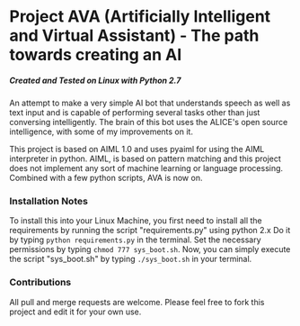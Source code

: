 # Project AVA (Artificially Intelligent and Virtual Assistant) - The path towards creating an AI
##### Created and Tested on Linux with Python 2.7

An attempt to make a very simple AI bot that understands speech as well as text input and is capable of performing several tasks other than just conversing intelligently. The brain of this bot uses the ALICE's open source intelligence, with some of my improvements on it.

This project is based on AIML 1.0 and uses pyaiml for using the AIML interpreter in python. AIML, is based on pattern matching and this project does not implement any sort of machine learning or language processing.
Combined with a few python scripts, AVA is now on.

### Installation Notes

To install this into your Linux Machine, you first need to install all the requirements by running the script "requirements.py" using python 2.x
Do it by typing `python requirements.py` in the terminal.
Set the necessary permissions by typing `chmod 777 sys_boot.sh`.
Now, you can simply execute the script "sys_boot.sh" by typing `./sys_boot.sh` in your terminal.

### Contributions

All pull and merge requests are welcome. Please feel free to fork this project and edit it for your own use.
